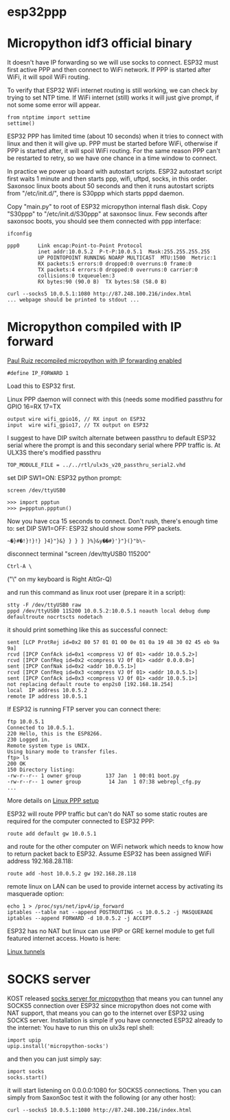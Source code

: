 # esp32ppp

# Micropython idf3 official binary

It doesn't have IP forwarding so we will use socks to connect.
ESP32 must first active PPP and then connect to WiFi network.
If PPP is started after WiFi, it will spoil WiFi routing.

To verify that ESP32 WiFi internet routing is still working,
we can check by trying to set NTP time. If WiFi internet (still) works
it will just give prompt, if not some some error will appear.

    from ntptime import settime
    settime()

ESP32 PPP has limited time (about 10 seconds) when it tries to connect with linux
and then it will give up. PPP must be started before WiFi, otherwise if
PPP is started after, it will spoil WiFi routing. For the same reason PPP can't
be restarted to retry, so we have one chance in a time window to connect.

In practice we power up board with autostart
scripts. ESP32 autostart script first waits 1 minute and then starts ppp, wifi, uftpd, socks, in this order.
Saxonsoc linux boots about 50 seconds and then it runs autostart scripts
from "/etc/init.d/", there is S30ppp which starts pppd daemon.

Copy "main.py" to root of ESP32 micropython internal flash disk.
Copy "S30ppp" to "/etc/init.d/S30ppp" at saxonsoc linux.
Few seconds after saxonsoc boots, you should see them connected with ppp
interface:

    ifconfig

    ppp0      Link encap:Point-to-Point Protocol  
              inet addr:10.0.5.2  P-t-P:10.0.5.1  Mask:255.255.255.255
              UP POINTOPOINT RUNNING NOARP MULTICAST  MTU:1500  Metric:1
              RX packets:5 errors:0 dropped:0 overruns:0 frame:0
              TX packets:4 errors:0 dropped:0 overruns:0 carrier:0
              collisions:0 txqueuelen:3 
              RX bytes:90 (90.0 B)  TX bytes:58 (58.0 B)

    curl --socks5 10.0.5.1:1080 http://87.248.100.216/index.html
    ... webpage should be printed to stdout ...

# Micropython compiled with IP forward

[Paul Ruiz recompiled micropython with IP forwarding enabled](https://gitlab.com/pnru/ulx3s-misc/blob/master/upython/upython_pnr5.bin)

    #define IP_FORWARD 1

Load this to ESP32 first.

Linux PPP daemon will connect with this
(needs some modified passthru for GPIO 16=RX 17=TX

    output wire wifi_gpio16, // RX input on ESP32
    input  wire wifi_gpio17, // TX output on ESP32

I suggest to have DIP switch alternate between passthru
to default ESP32 serial where the prompt is and this secondary
serial where PPP traffic is. At ULX3S there's modified passthru

    TOP_MODULE_FILE = ../../rtl/ulx3s_v20_passthru_serial2.vhd

set DIP SW1=ON: ESP32 python prompt:

    screen /dev/ttyUSB0

    >>> import ppptun
    >>> p=ppptun.ppptun()

Now you have cca 15 seconds to connect. Don't rush, there's enough time to:
set DIP SW1=OFF: ESP32 should show some PPP packets.

    ~�}#�!}!}!} }4}"}&} } } } }%}&y��#}'}"}(}"b\~

disconnect terminal "screen /dev/ttyUSB0 115200"

    Ctrl-A \

("\\" on my keyboard is Right AltGr-Q)

and run this command as linux root user (prepare it in a script):

    stty -F /dev/ttyUSB0 raw
    pppd /dev/ttyUSB0 115200 10.0.5.2:10.0.5.1 noauth local debug dump defaultroute nocrtscts nodetach

it should print something like this as successful connect:

    sent [LCP ProtRej id=0x2 80 57 01 01 00 0e 01 0a 19 48 30 02 45 eb 9a 9a]
    rcvd [IPCP ConfAck id=0x1 <compress VJ 0f 01> <addr 10.0.5.2>]
    rcvd [IPCP ConfReq id=0x2 <compress VJ 0f 01> <addr 0.0.0.0>]
    sent [IPCP ConfNak id=0x2 <addr 10.0.5.1>]
    rcvd [IPCP ConfReq id=0x3 <compress VJ 0f 01> <addr 10.0.5.1>]
    sent [IPCP ConfAck id=0x3 <compress VJ 0f 01> <addr 10.0.5.1>]
    not replacing default route to enp2s0 [192.168.18.254]
    local  IP address 10.0.5.2
    remote IP address 10.0.5.1

If ESP32 is running FTP server you can connect there:

    ftp 10.0.5.1
    Connected to 10.0.5.1.
    220 Hello, this is the ESP8266.
    230 Logged in.
    Remote system type is UNIX.
    Using binary mode to transfer files.
    ftp> ls
    200 OK
    150 Directory listing:
    -rw-r--r-- 1 owner group        137 Jan  1 00:01 boot.py
    -rw-r--r-- 1 owner group         14 Jan  1 07:38 webrepl_cfg.py
    ...

More details on [Linux PPP setup](https://www.instructables.com/id/Connect-the-Raspberry-Pi-to-network-using-UART)

ESP32 will route PPP traffic but can't do NAT so some static
routes are required for the computer connected to ESP32 PPP:

    route add default gw 10.0.5.1

and route for the other computer on WiFi network which needs to know how to return
packet back to ESP32. Assume ESP32 has been assigned WiFi address 192.168.28.118:

    route add -host 10.0.5.2 gw 192.168.28.118

remote linux on LAN can be used to provide internet access by activating
its masquerade option:

    echo 1 > /proc/sys/net/ipv4/ip_forward
    iptables --table nat --append POSTROUTING -s 10.0.5.2 -j MASQUERADE
    iptables --append FORWARD -d 10.0.5.2 -j ACCEPT

ESP32 has no NAT but linux can use IPIP or GRE kernel module
to get full featured internet access. Howto is here:

[Linux tunnels](https://developers.redhat.com/blog/2019/05/17/an-introduction-to-linux-virtual-interfaces-tunnels/)

# SOCKS server

KOST released [socks server for
micropython](https://github.com/kost/micropython-socks)
that means you can tunnel any SOCKS5 connection over ESP32
since micropython does not come with NAT support, that means you can go to the internet over ESP32 using SOCKS server.
Installation is simple if you have connected ESP32 already to the internet:
You have to run this on ulx3s repl shell:

    import upip
    upip.install('micropython-socks')

and then you can just simply say:

    import socks
    socks.start()

it will start listening on 0.0.0.0:1080 for SOCKS5 connections.
Then you can simply from SaxonSoc test it with the following (or any other host):

    curl --socks5 10.0.5.1:1080 http://87.248.100.216/index.html
